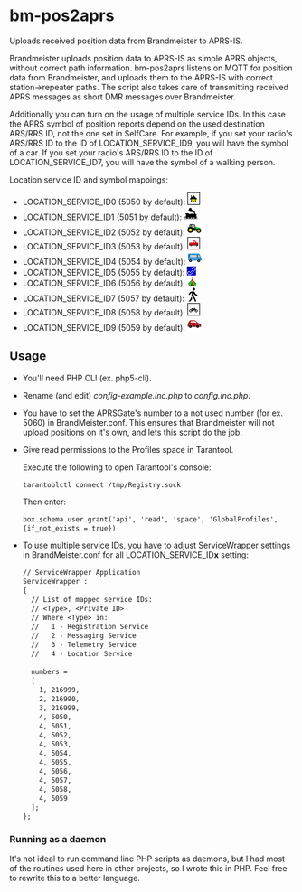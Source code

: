 # bm-pos2aprs

Uploads received position data from Brandmeister to APRS-IS.

Brandmeister uploads position data to APRS-IS as simple APRS objects, without
correct path information. bm-pos2aprs listens on MQTT for position data from
Brandmeister, and uploads them to the APRS-IS with correct station->repeater
paths. The script also takes care of transmitting received APRS messages as
short DMR messages over Brandmeister.

Additionally you can turn on the usage of multiple service IDs. In this case
the APRS symbol of position reports depend on the used destination ARS/RRS ID,
not the one set in SelfCare. For example, if you set your radio's ARS/RRS ID
to the ID of LOCATION_SERVICE_ID9, you will have the symbol of a car.
If you set your radio's ARS/RRS ID to the ID of LOCATION_SERVICE_ID7,
you will have the symbol of a walking person.

Location service ID and symbol mappings:

- LOCATION_SERVICE_ID0 (5050 by default): ![House](https://raw.githubusercontent.com/BrandMeister/bm-pos2aprs/master/contrib/symbol-house.png)
- LOCATION_SERVICE_ID1 (5051 by default): ![Train](https://raw.githubusercontent.com/BrandMeister/bm-pos2aprs/master/contrib/symbol-train.png)
- LOCATION_SERVICE_ID2 (5052 by default): ![Tractor](https://raw.githubusercontent.com/BrandMeister/bm-pos2aprs/master/contrib/symbol-tractor.png)
- LOCATION_SERVICE_ID3 (5053 by default): ![Pickup](https://raw.githubusercontent.com/BrandMeister/bm-pos2aprs/master/contrib/symbol-pickup.png)
- LOCATION_SERVICE_ID4 (5054 by default): ![Van](https://raw.githubusercontent.com/BrandMeister/bm-pos2aprs/master/contrib/symbol-van.png)
- LOCATION_SERVICE_ID5 (5055 by default): ![Phone](https://raw.githubusercontent.com/BrandMeister/bm-pos2aprs/master/contrib/symbol-phone.png)
- LOCATION_SERVICE_ID6 (5056 by default): ![Camp](https://raw.githubusercontent.com/BrandMeister/bm-pos2aprs/master/contrib/symbol-camp.png)
- LOCATION_SERVICE_ID7 (5057 by default): ![Person](https://raw.githubusercontent.com/BrandMeister/bm-pos2aprs/master/contrib/symbol-person.png)
- LOCATION_SERVICE_ID8 (5058 by default): ![Bike](https://raw.githubusercontent.com/BrandMeister/bm-pos2aprs/master/contrib/symbol-bike.png)
- LOCATION_SERVICE_ID9 (5059 by default): ![Car](https://raw.githubusercontent.com/BrandMeister/bm-pos2aprs/master/contrib/symbol-car.png)

## Usage

- You'll need PHP CLI (ex. php5-cli).
- Rename (and edit) *config-example.inc.php* to *config.inc.php*.
- You have to set the APRSGate's number to a not used number (for ex. 5060) in
  BrandMeister.conf. This ensures that Brandmeister will not upload positions on
  it's own, and lets this script do the job.
- Give read permissions to the Profiles space in Tarantool.

  Execute the following to open Tarantool's console:
  ```
  tarantoolctl connect /tmp/Registry.sock
  ```

  Then enter:
  ```
  box.schema.user.grant('api', 'read', 'space', 'GlobalProfiles',{if_not_exists = true})
  ```

- To use multiple service IDs, you have to adjust ServiceWrapper settings in
  BrandMeister.conf for all LOCATION_SERVICE_ID**x** setting:

  ```
  // ServiceWrapper Application
  ServiceWrapper :
  {
    // List of mapped service IDs:
    // <Type>, <Private ID>
    // Where <Type> in:
    //   1 - Registration Service
    //   2 - Messaging Service
    //   3 - Telemetry Service
    //   4 - Location Service

    numbers =
    [
      1, 216999,
      2, 216990,
      3, 216999,
      4, 5050,
      4, 5051,
      4, 5052,
      4, 5053,
      4, 5054,
      4, 5055,
      4, 5056,
      4, 5057,
      4, 5058,
      4, 5059
    ];
  };
  ```

### Running as a daemon

It's not ideal to run command line PHP scripts as daemons, but I had most of
the routines used here in other projects, so I wrote this in PHP. Feel free
to rewrite this to a better language.
